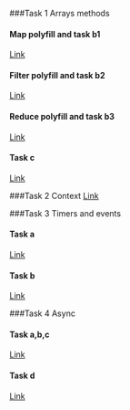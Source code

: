 ###Task 1 Arrays methods
####  Map polyfill and task b1
[Link](https://codepen.io/elenaalena/pen/JjNdXXZ)

####  Filter polyfill and task b2
[Link](https://codepen.io/elenaalena/pen/BaRNKja)

####  Reduce polyfill and task b3
[Link](https://codepen.io/elenaalena/pen/QWvbEBV)

####  Task c
[Link](https://codepen.io/elenaalena/pen/KKmpNbX)

###Task 2 Context
[Link](https://codepen.io/elenaalena/pen/ZEKGBmx)

###Task 3 Timers and events
####  Task a
[Link](https://codepen.io/elenaalena/pen/xxdGQqN)

####  Task b
[Link](https://codepen.io/elenaalena/pen/yLbNQoq)

###Task 4 Async
####  Task a,b,c
[Link](https://codepen.io/elenaalena/pen/LYyVLMN)

####  Task d
[Link](https://codepen.io/elenaalena/pen/PomqxxJ)

